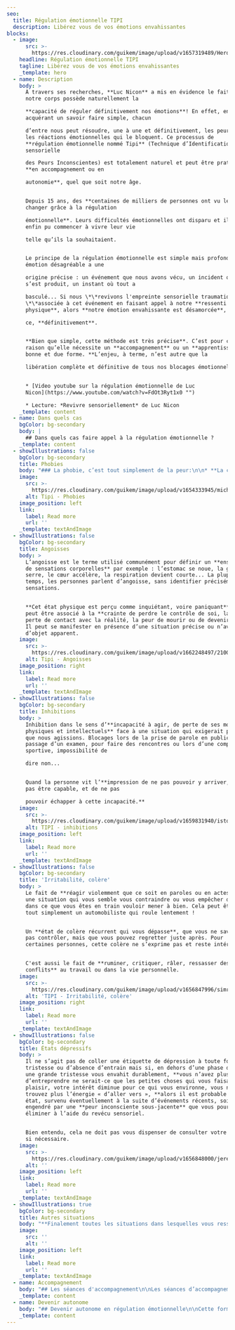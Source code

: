 ```yaml
---
seo:
  title: Régulation émotionnelle TIPI
  description: Libérez vous de vos émotions envahissantes
blocks:
  - image:
      src: >-
        https://res.cloudinary.com/guikem/image/upload/v1657319489/Hero2_qi3q8b.jpg
    headline: Régulation émotionnelle TIPI
    tagline: Libérez vous de vos émotions envahissantes
    _template: hero
  - name: Description
    body: >
      À travers ses recherches, **Luc Nicon** a mis en évidence le fait que
      notre corps possède naturellement la

      **capacité de réguler définitivement nos émotions**! En effet, en
      acquérant un savoir faire simple, chacun

      d’entre nous peut résoudre, une à une et définitivement, les peurs et
      les réactions émotionnelles qui le bloquent. Ce processus de
      **régulation émotionnelle nommé Tipi** (Technique d’Identification
      sensorielle

      des Peurs Inconscientes) est totalement naturel et peut être pratiqué
      **en accompagnement ou en

      autonomie**, quel que soit notre âge.


      Depuis 15 ans, des **centaines de milliers de personnes ont vu leur vie
      changer grâce à la régulation

      émotionnelle**. Leurs difficultés émotionnelles ont disparu et ils ont
      enfin pu commencer à vivre leur vie

      telle qu’ils la souhaitaient.


      Le principe de la régulation émotionnelle est simple mais profond: toute
      émotion désagréable a une

      origine précise : un événement que nous avons vécu, un incident qui
      s’est produit, un instant où tout a

      basculé... Si nous \*\*revivons l'empreinte sensorielle traumatique
      \*\*associée à cet événement en faisant appel à notre **ressenti
      physique**, alors **notre émotion envahissante est désamorcée**, et

      ce, **définitivement**.


      **Bien que simple, cette méthode est très précise**. C’est pour cette
      raison qu’elle nécessite un **accompagnement** ou un **apprentissage** en
      bonne et due forme. **L’enjeu, à terme, n’est autre que la

      libération complète et définitive de tous nos blocages émotionnels**.


      * [Video youtube sur la régulation émotionnelle de Luc
      Nicon](https://www.youtube.com/watch?v=FdOt3Ryt1x0 "")

      * Lecture: *Revivre sensoriellement* de Luc Nicon
    _template: content
  - name: Dans quels cas
    bgColor: bg-secondary
    body: |
      ## Dans quels cas faire appel à la régulation émotionnelle ?
    _template: content
  - showIllustrations: false
    bgColor: bg-secondary
    title: Phobies
    body: "### La phobie, c’est tout simplement de la peur:\n\n* **La claustrophobie** : peur d’être enfermé dans un espace clos et étroit.\t\t\t\t\t&#x9;\n* **L’agoraphobie** : peur d’être seul ou dans un endroit d’où l’on ne pourrait s’échapper\n  aisément ni être secouru si l’on venait à être défaillant (la foule, les grands espaces sont\n  les exemples les plus courants).\t\t\t\t&#x9;\n* **La phobie des transports** : peur de prendre l’avion, le train, le bateau ou la voiture, peur\n  de conduire, peur de la vitesse, de prendre le métro...\n* **Les phobies** **du vide**, du noir, de l’eau, peur de tomber dans le vide ou d’être aspiré vers le bas en nageant, la peur du feu...\n* **Les phobies animalières** : peur des insectes et araignées, des reptiles, des rongeurs...\n* **Les phobies comportementales** : peur du contact corporel, d’être souillé ou contaminé, de vomir, de saigner, de s’évanouir, de manger certains aliments...\n* \\*\\*Les phobies sociales, scolaires \\*\\*: peur d’être jugé ou observé par les autres > voir les inhibitions.\n\n&#x9;\t\t&#x9;\n&#x9;\t&#x9;\n&#x9;&#x9;\n&#x9;\n"
    image:
      src: >-
        https://res.cloudinary.com/guikem/image/upload/v1654333945/michael-shannon-mE6zS5LwScM-unsplash_swo4se.jpg
      alt: Tipi - Phobies
    image_position: left
    link:
      label: Read more
      url: ''
    _template: textAndImage
  - showIllustrations: false
    bgColor: bg-secondary
    title: Angoisses
    body: >
      L’angoisse est le terme utilisé communément pour définir un **ensemble
      de sensations corporelles** par exemple : l’estomac se noue, la gorge se
      serre, le cœur accélère, la respiration devient courte... La plupart du
      temps, les personnes parlent d’angoisse, sans identifier précisément ces
      sensations.


      **Cet état physique est perçu comme inquiétant, voire paniquant**. Il
      peut être associé à la **crainte de perdre le contrôle de soi, la
      perte de contact avec la réalité, la peur de mourir ou de devenir fou.**
      Il peut se manifester en présence d’une situation précise ou n’avoir pas
      d’objet apparent.
    image:
      src: >-
        https://res.cloudinary.com/guikem/image/upload/v1662248497/2100x1200_Anxiety_p4p8sy.webp
      alt: Tipi - Angoisses
    image_position: right
    link:
      label: Read more
      url: ''
    _template: textAndImage
  - showIllustrations: false
    bgColor: bg-secondary
    title: Inhibitions
    body: >
      Inhibition dans le sens d’**incapacité à agir, de perte de ses moyens
      physiques et intellectuels** face à une situation qui exigerait pourtant
      que nous agissions. Blocages lors de la prise de parole en public, lors du
      passage d’un examen, pour faire des rencontres ou lors d’une compétition
      sportive, impossibilité de

      dire non...


      Quand la personne vit l’**impression de ne pas pouvoir y arriver, de ne
      pas être capable, et de ne pas

      pouvoir échapper à cette incapacité.**
    image:
      src: >-
        https://res.cloudinary.com/guikem/image/upload/v1659831940/istockphoto-1183325152-612x612_hhmo0l.jpg
      alt: TIPI - inhibitions
    image_position: left
    link:
      label: Read more
      url: ''
    _template: textAndImage
  - showIllustrations: false
    bgColor: bg-secondary
    title: 'Irritabilité, colère'
    body: >
      Le fait de **réagir violemment que ce soit en paroles ou en actes**, à
      une situation qui vous semble vous contraindre ou vous empêcher d’aboutir
      dans ce que vous êtes en train vouloir mener à bien. Cela peut être
      tout simplement un automobiliste qui roule lentement !


      Un **état de colère récurrent qui vous dépasse**, que vous ne savez
      pas contrôler, mais que vous pouvez regretter juste après. Pour
      certaines personnes, cette colère ne s’exprime pas et reste intérieure.


      C'est aussi le fait de **ruminer, critiquer, râler, ressasser des
      conflits** au travail ou dans la vie personnelle.
    image:
      src: >-
        https://res.cloudinary.com/guikem/image/upload/v1656847996/simran-sood-qL0t5zNGFVQ-unsplash_bfou39.jpg
      alt: 'TIPI - Irritabilité, colère'
    image_position: right
    link:
      label: Read more
      url: ''
    _template: textAndImage
  - showIllustrations: false
    bgColor: bg-secondary
    title: États dépressifs
    body: >
      Il ne s’agit pas de coller une étiquette de dépression à toute forme de
      tristesse ou d’absence d’entrain mais si, en dehors d’une phase de deuil,
      une grande tristesse vous envahit durablement, **vous n’avez plus le goût
      d’entreprendre ne serait-ce que les petites choses qui vous faisaient
      plaisir, votre intérêt diminue pour ce qui vous environne, vous ne
      trouvez plus l’énergie « d’aller vers », **alors il est probable que cet
      état, survenu éventuellement à la suite d’événements récents, soit
      engendré par une **peur inconsciente sous-jacente** que vous pourrez
      éliminer à l’aide du revécu sensoriel.


      Bien entendu, cela ne doit pas vous dispenser de consulter votre médecin
      si nécessaire.
    image:
      src: >-
        https://res.cloudinary.com/guikem/image/upload/v1656848000/jeremy-vessey-W7VYL56u2sc-unsplash_oxvei5.jpg
      alt: ''
    image_position: left
    link:
      label: Read more
      url: ''
    _template: textAndImage
  - showIllustrations: true
    bgColor: bg-secondary
    title: Autres situations
    body: "**Finalement toutes les situations dans lesquelles vous ressentez un état de malaise récurrent** et que vous ne souhaitez pas continuer à vivre, que ce soit dans votre vie professionnelle, familiale, relationnelle, amoureuse (jalousie, hypersensibilité...)... peuvent être abordées avec la régulation émotionnelle.\n&#x9;\n\nA chaque fois que vous cherchez à fuir, à éviter une situation, que vous êtes inhibé, bloqué, que vous devenez agressif, que vous ruminez, râlez, critiquez, que vous vous défendez par la colère ou encore qu’une impulsion vous amène à prendre le contrôle, à prendre le pouvoir, **vous pouvez en déduire que vous êtes manipulé par une peur.**\nObservez-vous!\n&#x9;\n\n&#x9;\t\t&#x9;\n&#x9;\t&#x9;\n&#x9;&#x9;\n&#x9;\n\n&#x9;\t\t&#x9;\n&#x9;\t&#x9;\n&#x9;&#x9;\n&#x9;\n"
    image:
      src: ''
      alt: ''
    image_position: left
    link:
      label: Read more
      url: ''
    _template: textAndImage
  - name: Accompagnement
    body: "## Les séances d'accompagnement\n\nLes séances d’accompagnement de régulation émotionnelle permettent d’être accompagné dans le traitement d’une ou plusieurs émotions récurrentes. Lors d’une séance, vous serez accompagné pour **revivre sensoriellement une situation qui génère une réaction émotionnelle.** En étant guidé dans le\nrevécu sensoriel de cette émotion, vous pourrez vous en **libérer définitivement**. Elle ne reviendra plus, que ce soit dans une semaine, un mois ou dix ans!\n\n**Ces séances s’adressent aux adultes, adolescents et enfants de plus de dix ans.** Ce travail, bien que\nrapide, très efficace, et sans risque, **nécessite de votre part une implication et un désir véritable de vous\nlibérer de votre difficulté.**\n\nPour traiter **une difficulté émotionnelle**, la séance peut durer jusqu’à cinquante minutes et le nombre de séances dépendra de nombreux facteurs et peut varier **entre une et quatre séances.**\n\nLes séances se déroulent en visioconférence (Zoom) principalement.\n\n### **Tarif par séance : 50€**\n\nVous pouvez me contacter par email ou téléphone pour que nous évaluions ensemble si la régulation émotionnelle est la solution la plus appropriée à votre difficulté.\n\n&#x9;\t\t&#x9;\n&#x9;\t&#x9;\n&#x9;&#x9;\n&#x9;\n"
    _template: content
  - name: Devenir autonome
    body: "## Devenir autonome en régulation émotionnelle\n\nCette formation a pour but d’apprendre et d’acquérir la technique de régulation émotionnelle Tipi. **Elle vous permettra de réguler, par vous-même et de façon définitive, toutes vos émotions\nenvahissantes.**\n\nLa formation que je propose ici est **individuelle et personnalisée**, elle comprend **trois sessions** d’environ **1h30 chacune dans lesquelles nous allons ensemble parcourir un processus d’apprentissage complet.**\n\nCe dernier comprend :\n\n* **L’apprentissage de la méthode**\n* **Apprendre à repérer nos peurs inconscientes**\n* **Découvrir les points subtils de la méthode qui nous permettront de réguler toutes les émotions**\n\nVous obtiendrez plusieurs **documents** pour soutenir votre formation et mettre toutes les chances de\nvotre côté pour qu’elle amène une libération complète de vos états émotionnels !\n\nCette formation se déroule principalement en visioconférence (Zoom).\n\n**Contenu des séances** **:**\n\n* **1ere séance** : comprendre et apprendre le processus de régulation émotionnelle\n* **2ème séance** : retour d'expérience, approfondissement des connaissances\n* **3ème séance** : apprendre à repérer ses peurs inconscientes et agrandir son champ d'intervention.\n\n### **Tarif pour la formation complète: 180 €**&#xA;\t\t\t\t\t&#x9;\n\n&#x9;\t\t&#x9;\n&#x9;\t&#x9;\n&#x9;&#x9;\n&#x9;\n"
    _template: content
---
```


